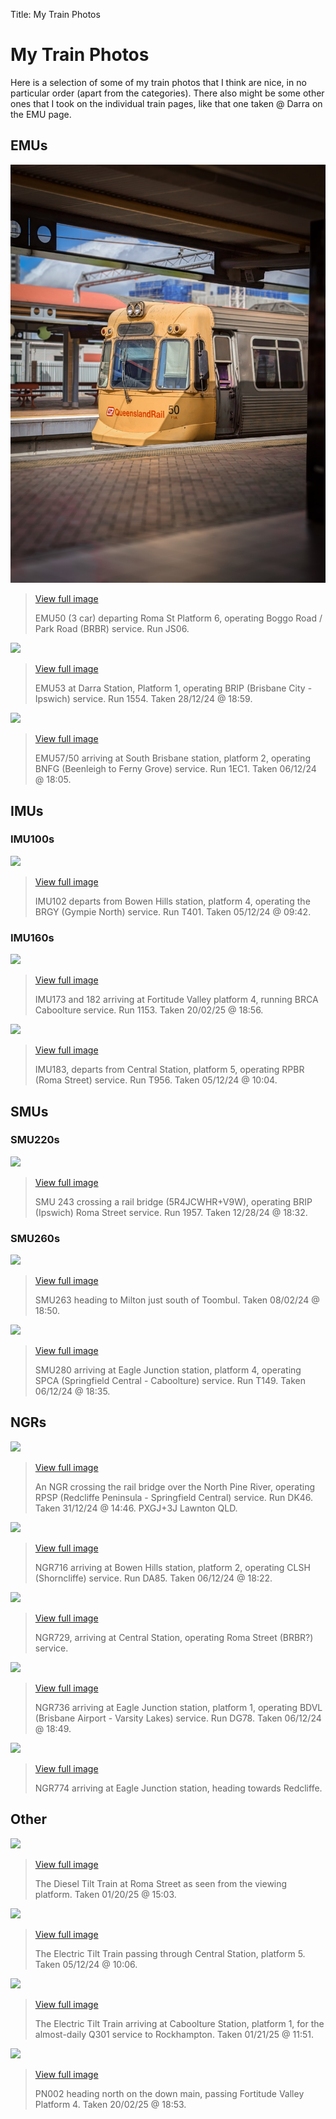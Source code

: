 Title: My Train Photos

# My Train Photos

Here is a selection of some of my train photos that I think are nice, in no particular order (apart from the categories). There also might be some other ones that I took on the individual train pages, like that one taken @ Darra on the EMU page.

## EMUs

![](../media/MyGallery/EMU50_RomaStreet_BRBR-PARKROAD-JS06.jpg)

> [View full image](../media/MyGallery/EMU50_RomaStreet_BRBR-PARKROAD-JS06.jpg)
>
> EMU50 (3 car) departing Roma St Platform 6, operating Boggo Road / Park Road (BRBR) service. Run JS06.

![](../media/EMU53_Darra_preview.png)

> [View full image](../media/EMU53_Darra_preview.png)
>
> EMU53 at Darra Station, Platform 1, operating BRIP (Brisbane City - Ipswich) service. Run 1554. Taken 28/12/24 @ 18:59.

![](../media/MyGallery/EMU57_SouthBrisbane_BNFG-FERNY-GROVE_1EC1_ORIGINAL-1.png)

> [View full image](../media/MyGallery/EMU57_SouthBrisbane_BNFG-FERNY-GROVE_1EC1_ORIGINAL-1.png)
>
> EMU57/50 arriving at South Brisbane station, platform 2, operating BNFG (Beenleigh to Ferny Grove) service. Run 1EC1. Taken 06/12/24 @ 18:05.

## IMUs

### IMU100s

![](../media/MyGallery/IMU102_BowenHills_BRGY-GYMPIE-NORTH-T401.png)

> [View full image](../media/MyGallery/IMU102_BowenHills_BRGY-GYMPIE-NORTH-T401.png)
>
> IMU102 departs from Bowen Hills station, platform 4, operating the BRGY (Gympie North) service. Run T401. Taken 05/12/24 @ 09:42.

### IMU160s

![](../media/MyGallery/IMU173_182_FortitudeValley_BRCA-CABOOLTURE_1153_ORIGINAL.png)

> [View full image](../media/MyGallery/IMU173_182_FortitudeValley_BRCA-CABOOLTURE_1153_ORIGINAL.png)
>
> IMU173 and 182 arriving at Fortitude Valley platform 4, running BRCA Caboolture service. Run 1153. Taken 20/02/25 @ 18:56.

![](../media/MyGallery/IMU183_Central_RPBR-ROMA-STREET_T956.png)

> [View full image](../media/MyGallery/IMU183_Central_RPBR-ROMA-STREET_T956.png)
>
> IMU183, departs from Central Station, platform 5, operating RPBR (Roma Street) service. Run T956. Taken 05/12/24 @ 10:04.

## SMUs

### SMU220s

![](../media/MyGallery/SMU243_InTransit_5R4JCWHR+V9W_BRIP-IPSWICH_1550.png)

> [View full image](../media/MyGallery/SMU243_InTransit_5R4JCWHR+V9W_BRIP-IPSWICH_1550.png)
>
> SMU 243 crossing a rail bridge (5R4JCWHR+V9W), operating BRIP (Ipswich) Roma Street service. Run 1957. Taken 12/28/24 @ 18:32.

### SMU260s

![](../media/MyGallery/SMU263_InTransit_5R4MH3R5+56Q_MILTON_ORIGINAL_2.png)

> [View full image](../media/MyGallery/SMU263_InTransit_5R4MH3R5+56Q_MILTON_ORIGINAL_2.png)
>
> SMU263 heading to Milton just south of Toombul. Taken 08/02/24 @ 18:50.

![](../media/MyGallery/SMU280_EagleJunction_IPCA-CABOOLTURE.png)

> [View full image](../media/MyGallery/SMU280_EagleJunction_IPCA-CABOOLTURE.png)
>
> SMU280 arriving at Eagle Junction station, platform 4, operating SPCA (Springfield Central - Caboolture) service. Run T149. Taken 06/12/24 @ 18:35.

## NGRs

![](../media/MyGallery/NGR_InTransit_PXGJ+3J_Lawnton_QLD_RPSP_SpringfieldCentral_DK46.png)

> [View full image](../media/MyGallery/NGR_InTransit_PXGJ+3J_Lawnton_QLD_RPSP_SpringfieldCentral_DK46.png)
>
> An NGR crossing the rail bridge over the North Pine River, operating RPSP (Redcliffe Peninsula - Springfield Central) service. Run DK46. Taken 31/12/24 @ 14:46. PXGJ+3J Lawnton QLD.

![](../media/MyGallery/NGR716_EagleJunction_CLSH-SHORNCLIFFE_DA85.png)

> [View full image](../media/MyGallery/NGR716_EagleJunction_CLSH-SHORNCLIFFE_DA85.png)
>
> NGR716 arriving at Bowen Hills station, platform 2, operating CLSH (Shorncliffe) service. Run DA85. Taken 06/12/24 @ 18:22.

![](../media/MyGallery/NGR729_RomaStreet-CENTRAL.png)

> [View full image](../media/MyGallery/NGR729_RomaStreet-CENTRAL.png)
>
> NGR729, arriving at Central Station, operating Roma Street (BRBR?) service.

![](../media/MyGallery/NGR736_EagleJunction_BDVL-GOLD-COAST_DG78.png)

> [View full image](../media/MyGallery/NGR736_EagleJunction_BDVL-GOLD-COAST_DG78.png)
>
> NGR736 arriving at Eagle Junction station, platform 1, operating BDVL (Brisbane Airport - Varsity Lakes) service. Run DG78. Taken 06/12/24 @ 18:49.

![](../media/MyGallery/NGR774_EagleJucnction-REDCLIFFE.png)

> [View full image](../media/MyGallery/NGR774_EagleJucnction-REDCLIFFE.png)
>
> NGR774 arriving at Eagle Junction station, heading towards Redcliffe.

## Other

![](../media/MyGallery/Diesel%20Tilt%20Train%20at%20Roma%20Street%202.png)

> [View full image](../media/MyGallery/Diesel%20Tilt%20Train%20at%20Roma%20Street%202.png)
>
> The Diesel Tilt Train at Roma Street as seen from the viewing platform. Taken 01/20/25 @ 15:03.

![](../media/MyGallery/Electric%20Tilt%20Train%20at%20Central-Enhanced-NR.png)

> [View full image](../media/MyGallery/Electric%20Tilt%20Train%20at%20Central-Enhanced-NR.png)
>
> The Electric Tilt Train passing through Central Station, platform 5. Taken 05/12/24 @ 10:06.

![](../media/MyGallery/Electric%20Tilt%20Train%20at%20Caboolture%201%20Q301.png)

> [View full image](../media/MyGallery/Electric%20Tilt%20Train%20at%20Caboolture%201%20Q301.png)
>
> The Electric Tilt Train arriving at Caboolture Station, platform 1, for the almost-daily Q301 service to Rockhampton. Taken 01/21/25 @ 11:51.

![](../media/MyGallery/PN002%20Down%20Main%20Fortitude%20Valley%20Pl%204.png)

> [View full image](../media/MyGallery/PN002%20Down%20Main%20Fortitude%20Valley%20Pl%204.png)
>
> PN002 heading north on the down main, passing Fortitude Valley Platform 4. Taken 20/02/25 @ 18:53.
